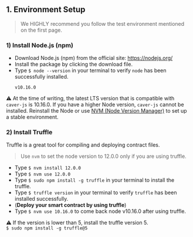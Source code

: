 ## 1. Environment Setup <a id="1-environment-setup"></a>

> We HIGHLY recommend you follow the test environment mentioned on the first page.

### 1) Install Node.js (npm) <a id="1-install-node-js-npm"></a>

- Download Node.js (npm) from the official site: https://nodejs.org/
- Install the package by clicking the download file.
- Type `$ node --version` in your terminal to verify `node` has been successfully installed.  
    ```
    v10.16.0
    ```

&#9888; At the time of writing, the latest LTS version that is compatible with `caver-js` is 10.16.0. If you have a higher Node version, `caver-js` cannot be installed. Reinstall the Node or use [NVM (Node Version Manager)](https://github.com/nvm-sh/nvm) to set up a stable environment.

### 2) Install Truffle <a id="2-install-truffle"></a>
Truffle is a great tool for compiling and deploying contract files.

> Use `nvm` to set the node version to 12.0.0 only if you are using truffle.

- Type `$ nvm install 12.0.0`
- Type `$ nvm use 12.0.0`
- Type `$ sudo npm install -g truffle` in your terminal to install the truffle.
- Type `$ truffle version` in your terminal to verify `truffle` has been installed successfully.  
- (**Deploy your smart contract by using truffle**)
- Type `$ nvm use 10.16.0` to come back node v10.16.0 after using truffle.

&#9888; If the version is lower than 5, install the truffle version 5.  
`$ sudo npm install -g truffle@5`
